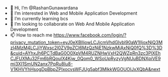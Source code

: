 - 👋 Hi, I’m @RashanGunawardana
- 👀 I’m interested in Web and Mobile Application Development
- 🌱 I’m currently learning bcs 
- 💞️ I’m looking to collaborate on Web And Mobile Application Development
- 📫 How to reach me https://www.facebook.com/login/?privacy_mutation_token=eyJ0eXBlIjowLCJjcmVhdGlvbl90aW1lIjoxNjQ3MzI4MzM4LCJjYWxsc2l0ZV9pZCI6MzQzNjE1NzkwMjAxNjQ0fQ%3D%3D&cuid=AYhxJh6PCTdBaG0O0XpVM4RUZNHwVxH2QWZpRn3zc3PlXEhCJFUXMu32Fm6bRQouIX4Kjw_0Qom0_WSoUpRyzyVgNUuBDNXpiVE9mi3XI1SmUN2anx7PpRu8Iu8-V1KHVYhHsogDpBbpZPIxocvsWFJUg5abf3MlkkWGOUOIJxXQbA&next

<!---
RashanGunawardana/RashanGunawardana is a ✨ special ✨ repository because its `README.md` (this file) appears on your GitHub profile.
You can click the Preview link to take a look at your changes.
--->
